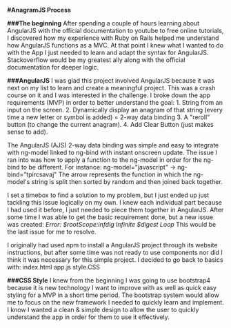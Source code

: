 **#AnagramJS Process**


**###The beginning**
After spending a couple of hours learning about AngularJS with the official documentation to youtube to free online tutorials, I discovered how my experience with Ruby on Rails helped me understand how AngularJS functions as a MVC. At that point I knew what I wanted to do with the App I just needed to learn and adapt the syntax for AngularJS. Stackoverflow would be my greatest ally along with the official documentation for deeper logic.



**###AngularJS**
I was glad this project involved AngularJS because it was next on my list to learn and create a meaningful project. This was a crash course on it and I was interested in the challenge.
I broke down the app requirements (MVP) in order to better understand the goal:
    1. String from an input on the screen.
    2. Dynamically display an anagram of that string (every time a new letter or symbol is added) = 2-way data binding
    3. A "reroll" button (to change the current anagram).
    4. Add Clear Button (just makes sense to add).

The AngularJS (AJS) 2-way data binding was simple and easy to integrate with ng-model linked to ng-bind with instant onscreen update.
The issue I ran into was how to apply a function to the ng-model in order for the ng-bind to be different.
For instance:
    ng-model="javascript" -> ng-bind="tpircsavaj"
    The arrow represents the function in which the ng-model's string is split then sorted by random and then joined back together.

I set a timebox to find a solution to my problem, but I just ended up just tackling this issue logically on my own. I knew each individual part because I had used it before, I just needed to piece them together in AngularJS.
After some time I was able to get the basic requirement done, but a new issue was created:
    *Error: $rootScope:infdig
    Infinite $digest Loop*
This would be the last issue for me to resolve.


I originally had used npm to install a AngularJS project through its website instructions, but after some time was not ready to use components nor did I think it was necessary for this simple project. I decided to go back to basics with:
    index.html
    app.js
    style.CSS



**###CSS Style**
I knew from the beginning I was going to use bootstrap4 because it is new technology I want to improve with as well as quick easy styling for a MVP in a short time period. The bootstrap system would allow me to focus on the new framework I needed to quickly learn and implement. I know I wanted a clean & simple design to allow the user to quickly understand the app in order for them to use it effectively.
